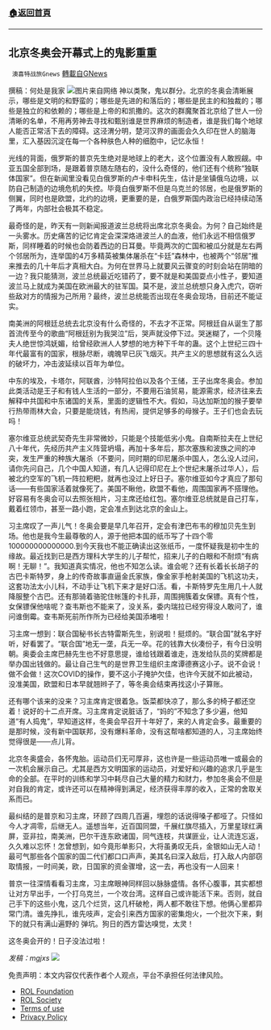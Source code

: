 ###  [:house:返回首頁](https://github.com/ourhimalayas/txt)
---


## 北京冬奥会开幕式上的鬼影重重
` 澳喜特战旅Gnews` [轉載自GNews](https://gnews.org/zh-hans/1964352/)

撰稿：何处是我家
![](https://assets.gnews.org/wp-content/uploads/2022/02/603.png)图片来自网络
神以类聚，鬼以群分。北京的冬奥会清晰展示，哪些是文明的和野蛮的；哪些是先进的和落后的；哪些是民主的和独裁的；哪些是独立的和依赖的；哪些是上帝的和凯撒的。这次的群魔聚首北京给了世人一份清晰的名单，不用再劳神去寻找和甄别谁是世界麻烦的制造者，谁是我们每个地球人能否正常活下去的障碍。这泾渭分明，楚河汉界的画面会久久印在世人的脑海里，汇入基因沉淀在每一个各种肤色人种的细胞中，记忆永恒！

光线的背面，俄罗斯的普京先生绝对是地球上的老大，这个位置没有人敢觊觎。中亚五国全部到场，是跟着普京随左随右的，没什么奇怪的，他们还有个统称“独联体国家”。但在新闻里没看见白俄罗斯的卢卡申科先生，估计是坐镇俄乌边境，以防自己制造的边境危机的失控。毕竟白俄罗斯不但是乌克兰的邻居，也是俄罗斯的侧翼，同时也是欧盟，北约的边境，更重要的是，白俄罗斯国内政治已经持续动荡了两年，内部社会极其不稳定。

最奇怪的是，昨天有一则新闻报道波兰总统将出席北京冬奥会。为何？自己始终是一头雾水。历史痛苦的记忆肯定会深深烙进波兰人的血液，他们永远不相信俄罗斯，同样睡着的时候也会防着西边的日耳曼。毕竟两次的亡国和被瓜分就是左右两个邻居所为，连举国的4万多精英被集体屠杀在“卡廷”森林中，也被两个“邻居”推来推去的几十年后才真相大白。为何在世界马上就要风云骤变的时刻会站在阴暗的一边？我只能猜测，波兰总统最近吃错药了，要不就是和美国耍点小性子，要知道波兰马上就成为美国在欧洲最大的驻军国。莫不是，波兰总统想只身入虎穴，窃听些敌对方的情报为己所用？最终，波兰总统能否出现在冬奥会现场，目前还不能证实。

南美洲的阿根廷总统去北京没有什么奇怪的，不去才不正常。阿根廷自从诞生了那首流传至今的歌曲“阿根廷别为我哭泣”后，哭声就没停下过。哭迷糊了，一个贝隆夫人绝世惊鸿妩媚，给曾经欧洲人人梦想的地方种下千年的蛊。这个上世纪三四十年代最富有的国家，根脉尽断，魂魄早已灰飞烟灭。共产主义的思想就有这么久远的破坏力，冲击波延续以百年为单位。

中东的埃及，卡塔尔，阿联酋，沙特阿拉伯以及各个王储，王子出席冬奥会。参加此类活动是王子和有钱人生活的一部分，不要用石油贸易，能源需求，经济往来去解释中共国和中东诸国的关系，里面的逻辑性不大。假如，马达加斯加的猴子要举行热带雨林大会，只要是能烧钱，有热闹，提供足够多的母猴子。王子们也会去玩吗！

塞尔维亚总统武契奇先生非常微妙，只能是个技能低劣小鬼。自南斯拉夫在上世纪八十年代，先经历共产主义阵营坍塌，再加十多年后，那次塞族和波族之间的冲突，发生严重的种族大屠杀（不要问，同时期的印尼屠杀中国人，怎么没人过问，请你先问自己，几个中国人知道，有几人记得印尼在上个世纪末屠杀过华人），后被北约空军的飞机一阵拉粑粑，就再也没过上好日子。塞尔维亚如今才真应了那句话——有些国家活着就像死了。美国不瞅他，欧盟不看他，周围国家再不搭理他。好容易有冬奥会可以去照张相片，习主席还给红包。塞尔维亚总统就是自己打车，戴着红领巾，甚至一路小跑，定会准点到达北京的金山上。

习主席叹了一声儿气！冬奥会要是早几年召开，定会有津巴布韦的穆加贝先生到场。他也是我今生最尊敬的人，源于他把本国的纸币写了十四个零100000000000000.到今天我也不能正确读出这张纸币，一度怀疑我是初中生的缘故。最近找到已是西方理科大学生的儿子帮忙，招来儿子的白眼和不耐烦“有病啊！无聊！”。我知道真实情况，他也不知怎么读。谁会呢？还有长着长长胡子的古巴卡斯特罗，身上的传奇故事直逼金氏家族，像金家手枪射美国的飞机这功夫，这套功法太小儿科，不动手让飞机下来才是好口活。看，卡斯特罗先生用几十人就降服整个古巴。还有那骑着骆驼住帐篷的卡扎菲，周围拥簇着女保镖。真有个性，女保镖保他啥呢？查韦斯也不能来了，没关系，委内瑞拉已经穷得没人敢问了，谁问谁倒霉。查韦斯死前所作所为已经给美国添堵啦！

习主席一想到：联合国秘书长古特雷斯先生，别说啦！挺烦的。“联合国”就名字好听，好看罢了。“联合国”地无一垄，兵无一卒。花的钱靠大伙凑份子，有今日没明朝。奥委会主席巴赫先生也不好意思提，谁给钱跟着谁走，连发给队员的奖牌都是举办国出钱做的。最让自己生气的是世界卫生组织主席谭德赛这小子。说不会说！做不会做！这次COVID的操作，要不这小子掩护欠佳，也许今天就不如此被动，没准美国，欧盟和日本早就翘辫子了，等冬奥会结束再找这小子算账。

还有哪个该来的没来？习主席肯定很着急。饭菜都快凉了，那么多的椅子都还空着！说好的十二点开席。习主席肯定说脏话了，“妈的”不知念了多少遍，他知道“有人捣鬼”，早知道这样，冬奥会早召开十年好了，来的人肯定会多。最重要的是那时候，没有新中国联邦，没有爆料革命，没有这帮啥都知道的人，习主席始终觉得很是——点儿背。

北京冬奥盛会，各怀鬼胎。运动员们无可厚非，这也许是一些运动员唯一或最会的一次机会展示自己。尤其是西方文明国家的运动员，对爱好和兴趣的追求几乎是生命的全部。在平时的训练和学习中耗尽自己大量的精力和财力，参加冬奥会不但是对自我的肯定，或许还可以在精神得到满足，经济获得丰厚的收入，正常的舍取关系而已。

最纠结的是普京和习主席，环顾了四周几百遍，埋怨的话说得嗓子都哑了。只怪如今人才凋零，后继无人。遥想当年，近百国同盟，千展红旗尽插入，万里星球红满屏，亚非拉，南美洲，巴尔干连东欧诸国，同气连枝，共谋匪业，让人流连忘返，久久难以忘怀！怎曾想到，如今竟形单影只，大将虽勇叹无兵，金银如山无人动！最可气那些各个国家的国二代们都口口声声，美其名曰深入敌后，打入敌人内部窃取情报，一时间美，欧，日国家的资金骤增，这一去，再也没有一人回来！

普京一往深情看看习主席，习主席眼神同样回以脉脉盛情。各怀心腹事，其实都想让对方早出手，一个打乌克兰，一个攻台湾。这样自己或许能活下来。否则，就自己手下的这些小鬼，这几个烂货，这几杆破枪，两人都不敢往下想。他俩心里都异常门清。谁先挣扎，谁先吱声，定会引来西方国家的密集炮火，一个批次下来，剩下的就只有满山遍野的 弹坑。狗日的西方雷达嗅觉，太灵！

这冬奥会开的！日子没法过啦！

*发稿：mgjxs*
![](https://assets.gnews.org/wp-content/uploads/2022/02/TUBIAO-X.jpg)
 

免责声明：本文内容仅代表作者个人观点，平台不承担任何法律风险。

- [ROL Foundation](https://rolfoundation.org/)
- [ROL Society](https://rolsociety.org/)
- [Terms of use](https://gnews.org/terms-of-use-3/)
- [Privacy Policy](https://gnews.org/privacy-policy/)
